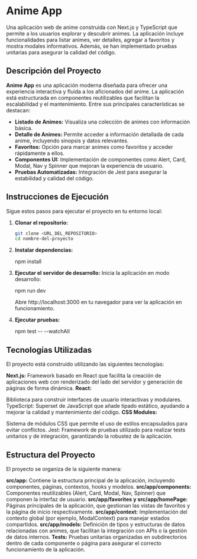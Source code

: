 # Anime App

Una aplicación web de anime construida con Next.js y TypeScript que permite a los usuarios explorar y descubrir animes. La aplicación incluye funcionalidades para listar animes, ver detalles, agregar a favoritos y mostra modales informativos. Además, se han implementado pruebas unitarias para asegurar la calidad del código.

## Descripción del Proyecto

**Anime App** es una aplicación moderna diseñada para ofrecer una experiencia interactiva y fluida a los aficionados del anime. La aplicación está estructurada en componentes reutilizables que facilitan la escalabilidad y el mantenimiento. Entre sus principales características se destacan:

- **Listado de Animes:** Visualiza una colección de animes con información básica.
- **Detalle de Animes:** Permite acceder a información detallada de cada anime, incluyendo sinopsis y datos relevantes.
- **Favoritos:** Opción para marcar animes como favoritos y acceder rápidamente a ellos.
- **Componentes UI:** Implementación de componentes como Alert, Card, Modal, Nav y Spinner que mejoran la experiencia de usuario.
- **Pruebas Automatizadas:** Integración de Jest para asegurar la estabilidad y calidad del código.

## Instrucciones de Ejecución

Sigue estos pasos para ejecutar el proyecto en tu entorno local:

1. **Clonar el repositorio:**
   ```bash
   git clone <URL_DEL_REPOSITORIO>
   cd nombre-del-proyecto

2. **Instalar dependencias:**

    npm install

3. **Ejecutar el servidor de desarrollo:**
    Inicia la aplicación en modo desarrollo:

    npm run dev

    Abre http://localhost:3000 en tu navegador para ver la aplicación en funcionamiento.

3. **Ejecutar pruebas:**

    npm test -- --watchAll

## Tecnologías Utilizadas

El proyecto está construido utilizando las siguientes tecnologías:

**Next.js:**
Framework basado en React que facilita la creación de aplicaciones web con renderizado del lado del servidor y generación de páginas de forma dinámica.
**React:** 

Biblioteca para construir interfaces de usuario interactivas y modulares.
TypeScript: Superset de JavaScript que añade tipado estático, ayudando a mejorar la calidad y mantenimiento del código.
**CSS Modules:**

 Sistema de módulos CSS que permite el uso de estilos encapsulados para evitar conflictos.
Jest: Framework de pruebas utilizado para realizar tests unitarios y de integración, garantizando la robustez de la aplicación.

## Estructura del Proyecto
El proyecto se organiza de la siguiente manera:

**src/app:** Contiene la estructura principal de la aplicación, incluyendo componentes, páginas, contextos, hooks y modelos.
**src/app/components:** Componentes reutilizables (Alert, Card, Modal, Nav, Spinner) que componen la interfaz de usuario.
**src/app/favorites y src/app/homePage:** Páginas principales de la aplicación, que gestionan las vistas de favoritos y la página de inicio respectivamente.
**src/app/context:** Implementación del contexto global (por ejemplo, ModalContext) para manejar estados compartidos.
**src/app/models:** Definición de tipos y estructuras de datos relacionadas con animes, que facilitan la integración con APIs o la gestión de datos internos.
**Tests:** Pruebas unitarias organizadas en subdirectorios dentro de cada componente o página para asegurar el correcto funcionamiento de la aplicación.



